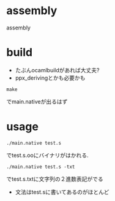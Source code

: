 # assembly
assembly

# build
* たぶんocamlbuildがあれば大丈夫?
* ppx_derivingとかも必要かも

```
make
```
でmain.nativeが出るはず

# usage
```
./main.native test.s
```
でtest.s.ooにバイナリがはかれる.

```
./main.native test.s -txt
```
でtest.s.txtに文字列の２進数表記がでる

* 文法はtest.sに書いてあるのがほとんど


